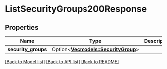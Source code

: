 # ListSecurityGroups200Response

## Properties

Name | Type | Description | Notes
------------ | ------------- | ------------- | -------------
**security_groups** | Option<[**Vec<models::SecurityGroup>**](security-group.md)> |  | [optional]

[[Back to Model list]](../README.md#documentation-for-models) [[Back to API list]](../README.md#documentation-for-api-endpoints) [[Back to README]](../README.md)



